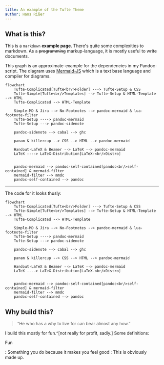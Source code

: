 ```yaml
---
title: An example of the Tufte Theme
author: Hans Rißer
---
```


## What is this?

This is a `markdown` **example page**.
There's quite some complexities to markdown.
As a ~~programming~~ markup-language, it is mostly useful to write documents.

This graph is an approximate-example for the dependencies in my Pandoc-script.
The diagram uses [Mermaid-JS](https://mermaid.js.org/#/) which is a text base language and compiler for diagrams.

```mermaid
flowchart
    Tufte-Complicated[Tufte<br/>Folder] ---> Tufte-Setup & CSS
    Tufte-Simple[Tufte<br/>Templates] --> Tufte-Setup & HTML-Template --> HTML
    Tufte-Complicated --> HTML-Template
    
    Simple-MD & Jira --> No-Footnotes --> pandoc-mermaid & lua-footnote-filter
    Tufte-Setup ----> pandoc-mermaid 
    Tufte-Setup ---> pandoc-sidenote
    
    pandoc-sidenote --> cabal --> ghc
    
    panam & killercup --> CSS --> HTML --> pandoc-mermaid
    
    Handout-LaTeX & Beamer --> LaTeX --> pandoc-mermaid
    LaTeX ----> LaTeX-Distribution[LaTeX-<br/>Distro]


    pandoc-mermaid --> pandoc-self-contained[pandoc<br/>self-contained] & mermaid-filter
    mermaid-filter --> mmdc
    pandoc-self-contained --> pandoc
```

---

The code for it looks thusly:

```
flowchart
    Tufte-Complicated[Tufte<br/>Folder] ---> Tufte-Setup & CSS
    Tufte-Simple[Tufte<br/>Templates] --> Tufte-Setup & HTML-Template --> HTML
    Tufte-Complicated --> HTML-Template
    
    Simple-MD & Jira --> No-Footnotes --> pandoc-mermaid & lua-footnote-filter
    Tufte-Setup ----> pandoc-mermaid 
    Tufte-Setup ---> pandoc-sidenote
    
    pandoc-sidenote --> cabal --> ghc
    
    panam & killercup --> CSS --> HTML --> pandoc-mermaid
    
    Handout-LaTeX & Beamer --> LaTeX --> pandoc-mermaid
    LaTeX ----> LaTeX-Distribution[LaTeX-<br/>Distro]


    pandoc-mermaid --> pandoc-self-contained[pandoc<br/>self-contained] & mermaid-filter
    mermaid-filter --> mmdc
    pandoc-self-contained --> pandoc
```

## Why build this?

> “He who has a why to live for can bear almost any how.”

I build this mostly for fun.^[not really for profit, sadly.]
Some definitions:

Fun

: Something you do because it makes you feel good
: This is obviously made up.
